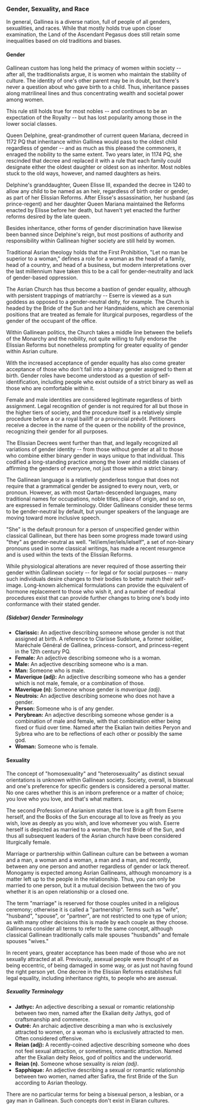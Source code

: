 ### Gender, Sexuality, and Race

In general, Gallinea is a diverse nation, full of people of all genders,
sexualities, and races. While that mostly holds true upon closer
examination, the Land of the Ascendant Pegasus does still retain some
inequalities based on old traditions and biases.

#### Gender

Gallinean custom has long held the primacy of women within society --
after all, the traditionalists argue, it is women who maintain the
stability of culture. The identity of one's other parent may be in
doubt, but there's never a question about who gave birth to a child.
Thus, inheritance passes along matrilineal lines and thus concentrating
wealth and societal power among women.

This rule still holds true for most nobles -- and continues to be an
expectation of the Royalty -- but has lost popularity among those in the
lower social classes. 

Queen Delphine, great-grandmother of current queen Mariana, decreed in
1172 PQ that inheritance within Gallinea would pass to the oldest child
regardless of gender -- and as much as this pleased the commoners, it
enraged the nobility to the same extent. Two years later, in 1174 PQ,
she rescinded that decree and replaced it with a rule that each family
could designate either the oldest daughter or oldest son as inheritor.
Most nobles stuck to the old ways, however, and named daughters as
heirs.

Delphine's granddaughter, Queen Elisse III, expanded the decree in 1240
to allow any child to be named as an heir, regardless of birth order or
gender, as part of her Elissian Reforms. After Elisse's assassination,
her husband (as prince-regent) and her daughter Queen Mariana maintained
the Reforms enacted by Elisse before her death, but haven't yet enacted
the further reforms desired by the late queen.

Besides inheritance, other forms of gender discrimination have likewise
been banned since Delphine's reign, but most positions of authority and
responsibility within Gallinean higher society are still held by women.

Traditional Asrian theology holds that the First Prohibition, "Let no
man be superior to a woman," defines a role for a woman as the head of a
family, head of a country, and head of a business, but modern
interpretations over the last millennium have taken this to be a call
for gender-neutrality and lack of gender-based oppression.

The Asrian Church has thus become a bastion of gender equality, although
with persistent trappings of matriarchy -- Eserre is viewed as a sun
goddess as opposed to a gender-neutral deity, for example. The Church is
headed by the Bride of the Sun and her Handmaidens, which are ceremonial
positions that are treated as female for liturgical purposes, regardless
of the gender of the occupant of the office. 

Within Gallinean politics, the Church takes a middle line between the
beliefs of the Monarchy and the nobility, not quite willing to fully
endorse the Elissian Reforms but nonetheless prompting for greater
equality of gender within Asrian culture.

With the increased acceptance of gender equality has also come greater
acceptance of those who don't fall into a binary gender assigned to them
at birth. Gender roles have become understood as a question of
self-identification, including people who exist outside of a strict
binary as well as those who are comfortable within it.

Female and male identities are considered legitimate regardless of birth
assignment. Legal recognition of gender is not required for all but
those in the higher tiers of society, and the procedure itself is a
relatively simple procedure before a or a royal bailiff or a provincial
prévôt. Petitioners receive a decree in the name of the queen or the
nobility of the province, recognizing their gender for all purposes.

The Elissian Decrees went further than that, and legally recognized all
variations of gender identity -- from those without gender at all to
those who combine either binary gender in ways unique to that
individual. This codified a long-standing practice among the lower and
middle classes of affirming the genders of everyone, not just those
within a strict binary.

The Gallinean language is a relatively genderless tongue that does not
require that a grammatical gender be assigned to every noun, verb, or
pronoun. However, as with most Qartan-descended languages, many
traditional names for occupations, noble titles, place of origin, and so
on, are expressed in female terminology. Older Gallineans consider these
terms to be gender-neutral by default, but younger speakers of the
language are moving toward more inclusive speech.

"She" is the default pronoun for a person of unspecified gender within
classical Gallinean, but there has been some progress made toward using
"they" as gender-neutral as well. "Iel/iem/ier/iels/ielself", a set of
non-binary pronouns used in some classical writings, has made a recent
resurgence and is used within the texts of the Elissian Reforms.

While physiological alterations are never required of those asserting
their gender within Gallinean society -- for legal or for social
purposes -- many such individuals desire changes to their bodies to
better match their self-image. Long-known alchemical formulations can
provide the equivalent of hormone replacement to those who wish it, and
a number of medical procedures exist that can provide further changes to
bring one's body into conformance with their stated gender.

##### (Sidebar) Gender Terminology

- **Clarissic:** An adjective describing someone whose gender is not that
assigned at birth. A reference to Clarisse Sudelune, a former soldier,
Maréchale Général de Gallinea, princess-consort, and princess-regent in
the 12th century PQ.
- **Female:** An adjective describing someone who is a woman.
- **Male:** An adjective describing someone who is a man.
- **Man:** Someone who is male.
- **Maverique (adj):** An adjective describing someone who has a gender which is not male, female, or a combination of those.
- **Maverique (n):** Someone whose gender is *maverique (adj)*.
- **Neutrois:** An adjective describing someone who does not have a gender.
- **Person:** Someone who is of any gender.
- **Perybrean:** An adjective describing someone whose gender is a combination
  of male and female, with that combination either being fixed or fluid
  over time. Named after the Ekalian twin deities Peryon and Sybrea who
  are to be reflections of each other or possibly the same god.
- **Woman:** Someone who is female.

#### Sexuality

The concept of "homosexuality" and "heterosexuality" as distinct sexual
orientations is unknown within Gallinean society. Society, overall, is
bisexual and one's preference for specific genders is considered a
personal matter. No one cares whether this is an inborn preference or a
matter of choice; you love who you love, and that's what matters. 

The second Profession of Asrianism states that love is a gift from
Eserre herself, and the Books of the Sun encourage all to love as freely
as you wish, love as deeply as you wish, and love whomever you wish.
Eserre herself is depicted as married to a woman, the first Bride of the
Sun, and thus all subsequent leaders of the Asrian church have been
considered liturgically female.

Marriage or partnership within Gallinean culture can be between a woman
and a man, a woman and a woman, a man and a man, and recently, between
any one person and another regardless of gender or lack thereof.
Monogamy is expected among Asrian Gallineans, although monoamory is a
matter left up to the people in the relationship. Thus, you can only be
married to one person, but it a mutual decision between the two of you
whether it is an open relationship or a closed one.

The term "marriage" is reserved for those couples united in a religious
ceremony; otherwise it is called a "partnership". Terms such as "wife",
"husband", "spouse", or "partner", are not restricted to one type of
union; as with many other decisions this is made by each couple as they
choose. Gallineans consider all terms to refer to the same concept,
although classical Gallinean traditionally calls male spouses "husbands"
and female spouses "wives."

In recent years, greater acceptance has been made of those who are not
sexually attracted at all. Previously, asexual people were thought of as
being eccentric, of being damaged in some way, or as just not having
found the right person yet. One decree in the Elissian Reforms
establishes full legal equality, including inheritance rights, to people
who are asexual.

##### Sexuality Terminology

- **Jathyc:** An adjective describing a sexual or romantic relationship between two men, named after the Ekalian deity Jathys, god of craftsmanship and commerce.
- **Outré:** An archaic adjective describing a man who is exclusively attracted to women, or a woman who is exclusively attracted to men.  Often considered offensive.
- **Reian (adj):** A recently-coined adjective describing someone who does not
  feel sexual attraction, or sometimes, romantic attraction. Named after
  the Ekalian deity Reios, god of politics and the underworld.
- **Reian (n)**. Someone whose sexuality is *reian (adj)*.
- **Sapphique:** An adjective describing a sexual or romantic relationship between two women, named after Safira, the first Bride of the Sun according to Asrian theology.

There are no particular terms for being a bisexual person, a lesbian, or a gay man in Gallinean. Such concepts don't exist in Elaran cultures.
